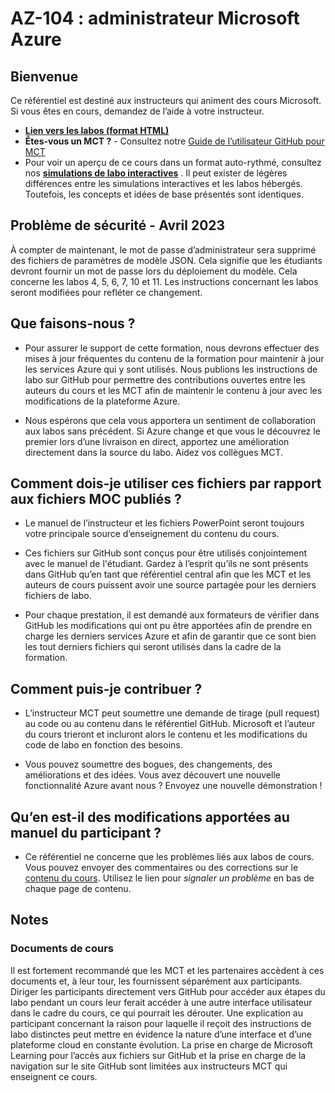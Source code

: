 # AZ-104 : administrateur Microsoft Azure

## Bienvenue

Ce référentiel est destiné aux instructeurs qui animent des cours Microsoft. Si vous êtes en cours, demandez de l’aide à votre instructeur. 

- **[Lien vers les labos (format HTML)](https://microsoftlearning.github.io/AZ-104-MicrosoftAzureAdministrator/)**
- **Êtes-vous un MCT ?** - Consultez notre [Guide de l’utilisateur GitHub pour MCT](https://microsoftlearning.github.io/MCT-User-Guide/)
- Pour voir un aperçu de ce cours dans un format auto-rythmé, consultez nos **[simulations de labo interactives](https://mslabs.cloudguides.com/guides/AZ-104%20Exam%20Guide%20-%20Microsoft%20Azure%20Administrator)** . Il peut exister de légères différences entre les simulations interactives et les labos hébergés. Toutefois, les concepts et idées de base présentés sont identiques.

## Problème de sécurité - Avril 2023

À compter de maintenant, le mot de passe d’administrateur sera supprimé des fichiers de paramètres de modèle JSON. Cela signifie que les étudiants devront fournir un mot de passe lors du déploiement du modèle. Cela concerne les labos 4, 5, 6, 7, 10 et 11.  Les instructions concernant les labos seront modifiées pour refléter ce changement. 

## Que faisons-nous ?

- Pour assurer le support de cette formation, nous devrons effectuer des mises à jour fréquentes du contenu de la formation pour maintenir à jour les services Azure qui y sont utilisés.  Nous publions les instructions de labo sur GitHub pour permettre des contributions ouvertes entre les auteurs du cours et les MCT afin de maintenir le contenu à jour avec les modifications de la plateforme Azure.

- Nous espérons que cela vous apportera un sentiment de collaboration aux labos sans précédent. Si Azure change et que vous le découvrez le premier lors d’une livraison en direct, apportez une amélioration directement dans la source du labo.  Aidez vos collègues MCT.

## Comment dois-je utiliser ces fichiers par rapport aux fichiers MOC publiés ?

- Le manuel de l’instructeur et les fichiers PowerPoint seront toujours votre principale source d’enseignement du contenu du cours.

- Ces fichiers sur GitHub sont conçus pour être utilisés conjointement avec le manuel de l'étudiant. Gardez à l’esprit qu’ils ne sont présents dans GitHub qu’en tant que référentiel central afin que les MCT et les auteurs de cours puissent avoir une source partagée pour les derniers fichiers de labo.

- Pour chaque prestation, il est demandé aux formateurs de vérifier dans GitHub les modifications qui ont pu être apportées afin de prendre en charge les derniers services Azure et afin de garantir que ce sont bien les tout derniers fichiers qui seront utilisés dans la cadre de la formation.

## Comment puis-je contribuer ?

- L’instructeur MCT peut soumettre une demande de tirage (pull request) au code ou au contenu dans le référentiel GitHub. Microsoft et l’auteur du cours trieront et incluront alors le contenu et les modifications du code de labo en fonction des besoins.

- Vous pouvez soumettre des bogues, des changements, des améliorations et des idées.  Vous avez découvert une nouvelle fonctionnalité Azure avant nous ?  Envoyez une nouvelle démonstration !

## Qu’en est-il des modifications apportées au manuel du participant ?

- Ce référentiel ne concerne que les problèmes liés aux labos de cours. Vous pouvez envoyer des commentaires ou des corrections sur le [contenu du cours](https://docs.microsoft.com/learn/certifications/courses/az-104t00). Utilisez le lien pour _signaler un problème_ en bas de chaque page de contenu.

## Notes

### Documents de cours

Il est fortement recommandé que les MCT et les partenaires accèdent à ces documents et, à leur tour, les fournissent séparément aux participants.  Diriger les participants directement vers GitHub pour accéder aux étapes du labo pendant un cours leur ferait accéder à une autre interface utilisateur dans le cadre du cours, ce qui pourrait les dérouter. Une explication au participant concernant la raison pour laquelle il reçoit des instructions de labo distinctes peut mettre en évidence la nature d’une interface et d’une plateforme cloud en constante évolution. La prise en charge de Microsoft Learning pour l’accès aux fichiers sur GitHub et la prise en charge de la navigation sur le site GitHub sont limitées aux instructeurs MCT qui enseignent ce cours.
